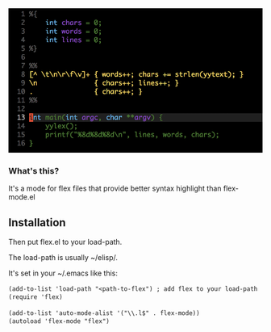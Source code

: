 <img src="./screenshot.png">

### What's this?
It's a mode for flex files that provide better syntax highlight than flex-mode.el

## Installation
Then put flex.el to your load-path.

The load-path is usually ~/elisp/.

It's set in your ~/.emacs like this:

```Elisp
(add-to-list 'load-path "<path-to-flex") ; add flex to your load-path
(require 'flex)

(add-to-list 'auto-mode-alist '("\\.l$" . flex-mode))
(autoload 'flex-mode "flex")
```
